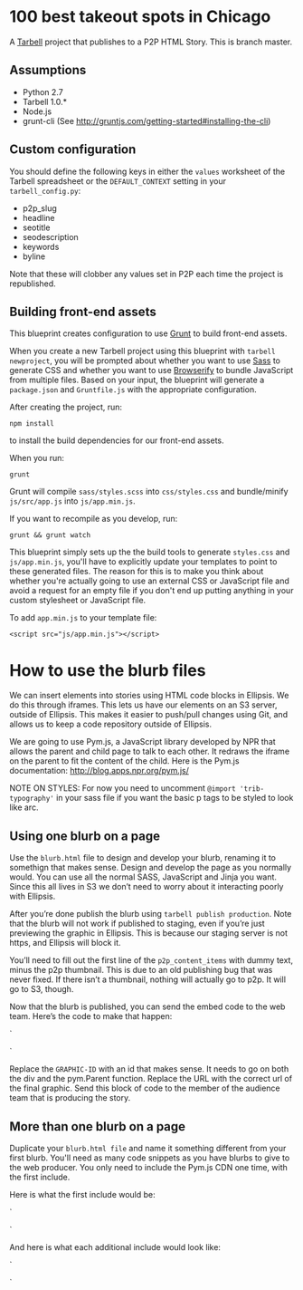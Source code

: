 # 100 best takeout spots in Chicago


A [Tarbell](http://tarbell.io) project that publishes to a P2P HTML Story. This is branch master.


Assumptions
-----------

* Python 2.7
* Tarbell 1.0.\*
* Node.js
* grunt-cli (See http://gruntjs.com/getting-started#installing-the-cli)

Custom configuration
--------------------

You should define the following keys in either the `values` worksheet of the Tarbell spreadsheet or the `DEFAULT_CONTEXT` setting in your `tarbell_config.py`:

* p2p\_slug
* headline 
* seotitle
* seodescription
* keywords
* byline

Note that these will clobber any values set in P2P each time the project is republished.  

Building front-end assets
-------------------------

This blueprint creates configuration to use [Grunt](http://gruntjs.com/) to build front-end assets.

When you create a new Tarbell project using this blueprint with `tarbell newproject`, you will be prompted about whether you want to use [Sass](http://sass-lang.com/) to generate CSS and whether you want to use  [Browserify](http://browserify.org/) to bundle JavaScript from multiple files.  Based on your input, the blueprint will generate a `package.json` and `Gruntfile.js` with the appropriate configuration.

After creating the project, run:

    npm install

to install the build dependencies for our front-end assets.

When you run:

    grunt

Grunt will compile `sass/styles.scss` into `css/styles.css` and bundle/minify `js/src/app.js` into `js/app.min.js`.

If you want to recompile as you develop, run:

    grunt && grunt watch

This blueprint simply sets up the the build tools to generate `styles.css` and `js/app.min.js`, you'll have to explicitly update your templates to point to these generated files.  The reason for this is to make you think about whether you're actually going to use an external CSS or JavaScript file and avoid a request for an empty file if you don't end up putting anything in your custom stylesheet or JavaScript file.

To add `app.min.js` to your template file:

    
    <script src="js/app.min.js"></script>
    

# How to use the blurb files

We can insert elements into stories using HTML code blocks in Ellipsis. We do this through iframes. This lets us have our elements on an S3 server, outside of Ellipsis. This makes it easier to push/pull changes using Git, and allows us to keep a code repository outside of Ellipsis. 

We are going to use Pym.js, a JavaScript library developed by NPR that allows the parent and child page to talk to each other. It redraws the iframe on the parent to fit the content of the child. Here is the Pym.js documentation: http://blog.apps.npr.org/pym.js/

NOTE ON STYLES: For now you need to uncomment `@import 'trib-typography'` in your sass file if you want the basic p tags to be styled to look like arc. 


## Using one blurb on a page 

Use the `blurb.html` file to design and develop your blurb, renaming it to somethign that makes sense. Design and develop the page as you normally would. You can use all the normal SASS, JavaScript and Jinja you want. Since this all lives in S3 we don’t need to worry about it interacting poorly with Ellipsis. 

After you’re done publish the blurb using `tarbell publish production`. Note that the blurb will not work if published to staging, even if you’re just previewing the graphic in Ellipsis. This is because our staging server is not https, and Ellipsis will block it.

You’ll need to fill out the first line of the `p2p_content_items` with dummy text, minus the p2p thumbnail. This is due to an old publishing bug that was never fixed. If there isn’t a thumbnail, nothing will actually go to p2p. It will go to S3, though. 

Now that the blurb is published, you can send the embed code to the web team. Here’s the code to make that happen:

`<style> .ai2html-blurb iframe {min-width:100%; width:280px;}</style>
<div class='ai2html-blurb' id="blurb-gfx"></div>
<script src="https://pym.nprapps.org/pym.v1.min.js"></script>
<script>
    var pymParent = new pym.Parent('blurb-gfx', 'https://graphics.chicagotribune.com/SLUG/PATH', {});
</script>`

Replace the `GRAPHIC-ID` with an id that makes sense. It needs to go on both the div and the pym.Parent function. Replace the URL with the correct url of the final graphic. Send this block of code to the member of the audience team that is producing the story.


## More than one blurb on a page

Duplicate your `blurb.html file` and name it something different from your first blurb. You'll need as many code snippets as you have blurbs to give to the web producer. You only need to include the Pym.js CDN one time, with the first include.

Here is what the first include would be:

`<style> .ai2html-blurb iframe {min-width:100%; width:280px;}</style>
<div class='ai2html-blurb' id="blurb-gfx"></div>
<script src="https://pym.nprapps.org/pym.v1.min.js"></script>
<script>
    var pymParent = new pym.Parent('blurb-gfx', 'https://graphics.chicagotribune.com/SLUG/PATH', {});
</script>`

And here is what each additional include would look like:

`<style> .ai2html-blurb iframe {min-width:100%; width:280px;}</style>
<div class='ai2html-blurb' id="blurb-gfx"></div>
<script>
    var pymParent = new pym.Parent('blurb-gfx', 'https://graphics.chicagotribune.com/SLUG/PATH', {});
</script>`    
    